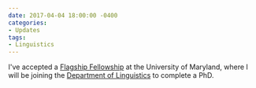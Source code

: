 ```yaml
---
date: 2017-04-04 18:00:00 -0400
categories:
- Updates
tags:
- Linguistics
---
```


I've accepted a <a href="https://gradschool.umd.edu/funding/student-fellowships-awards/flagship-fellowship">Flagship Fellowship</a> at the University of Maryland, where I will be joining the <a href="http://ling.umd.edu">Department of Linguistics</a> to complete a PhD.

<!-- more -->
